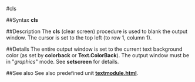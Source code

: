 
#cls

##Syntax
**cls**

##Description
The **cls** (clear screen) procedure is used to blank the output window. The cursor is set to the top left (to row 1, column 1).

##Details
The entire output window is set to the current text background color (as set by **colorback** or **Text.ColorBack**).
The output window must be in "*graphics*" mode. See **setscreen** for details.

##See also
See also predefined unit **[textmodule.html](Text)**.
